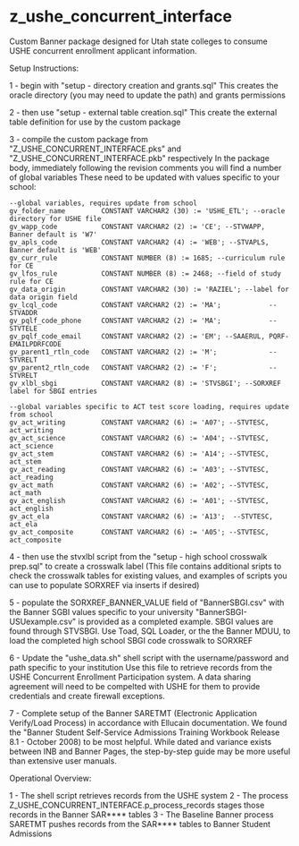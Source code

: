 # z_ushe_concurrent_interface
Custom Banner package designed for Utah state colleges to consume USHE concurrent enrollment applicant information.

Setup Instructions:

1 - begin with "setup - directory creation and grants.sql"
    This creates the oracle directory (you may need to update the path) and grants permissions 

2 - then use "setup - external table creation.sql"
    This create the external table definition for use by the custom package 

3 - compile the custom package from "Z_USHE_CONCURRENT_INTERFACE.pks" and "Z_USHE_CONCURRENT_INTERFACE.pkb" respectively
    In the package body, immediately following the revision comments you will find a number of global variables
    These need to be updated with values specific to your school:
    
    --global variables, requires update from school
    gv_folder_name         CONSTANT VARCHAR2 (30) := 'USHE_ETL'; --oracle directory for USHE file
    gv_wapp_code           CONSTANT VARCHAR2 (2) := 'CE'; --STVWAPP, Banner default is 'W7'
    gv_apls_code           CONSTANT VARCHAR2 (4) := 'WEB'; --STVAPLS, Banner default is 'WEB'
    gv_curr_rule           CONSTANT NUMBER (8) := 1685; --curriculum rule for CE
    gv_lfos_rule           CONSTANT NUMBER (8) := 2468; --field of study rule for CE
    gv_data_origin         CONSTANT VARCHAR2 (30) := 'RAZIEL'; --label for data origin field
    gv_lcql_code           CONSTANT VARCHAR2 (2) := 'MA';            --STVADDR
    gv_pqlf_code_phone     CONSTANT VARCHAR2 (2) := 'MA';            --STVTELE
    gv_pqlf_code_email     CONSTANT VARCHAR2 (2) := 'EM'; --SAAERUL, PQRF-EMAILPDRFCODE
    gv_parent1_rtln_code   CONSTANT VARCHAR2 (2) := 'M';             --STVRELT
    gv_parent2_rtln_code   CONSTANT VARCHAR2 (2) := 'F';             --STVRELT
    gv_xlbl_sbgi           CONSTANT VARCHAR2 (8) := 'STVSBGI'; --SORXREF label for SBGI entries

    --global variables specific to ACT test score loading, requires update from school
    gv_act_writing         CONSTANT VARCHAR2 (6) := 'A07'; --STVTESC, act_writing
    gv_act_science         CONSTANT VARCHAR2 (6) := 'A04'; --STVTESC, act_science
    gv_act_stem            CONSTANT VARCHAR2 (6) := 'A14'; --STVTESC, act_stem
    gv_act_reading         CONSTANT VARCHAR2 (6) := 'A03'; --STVTESC, act_reading
    gv_act_math            CONSTANT VARCHAR2 (6) := 'A02'; --STVTESC, act_math
    gv_act_english         CONSTANT VARCHAR2 (6) := 'A01'; --STVTESC, act_english
    gv_act_ela             CONSTANT VARCHAR2 (6) := 'A13';  --STVTESC, act_ela
    gv_act_composite       CONSTANT VARCHAR2 (6) := 'A05'; --STVTESC, act_composite

4 - then use the stvxlbl script from the "setup - high school crosswalk prep.sql" to create a crosswalk label
    (This file contains additional sripts to check the crosswalk tables for existing values, and examples of scripts you can use to populate SORXREF via inserts if desired)

5 - populate the SORXREF_BANNER_VALUE field of "BannerSBGI.csv" with the Banner SGBI values specific to your university
    "BannerSBGI-USUexample.csv" is provided as a completed example. SBGI values are found through STVSBGI.
    Use Toad, SQL Loader, or the the  Banner MDUU, to load the completed high school SBGI code crosswalk to SORXREF

6 - Update the "ushe_data.sh" shell script with the username/password and path specific to your institution
    Use this file to retrieve records from the USHE Concurrent Enrollment Participation system.
    A data sharing agreement will need to be compelted with USHE for them to provide credentials and create firewall exceptions.

7 - Complete setup of the Banner SARETMT (Electronic Application Verify/Load Process) in accordance with Ellucain documentation.
    We found the "Banner Student Self-Service Admissions Training Workbook Release 8.1 - October 2008) to be most helpful.
    While dated and variance exists between INB and Banner Pages, the step-by-step guide may be more useful than extensive user manuals.

Operational Overview:

1 - The shell script retrieves records from the USHE system
2 - The process Z_USHE_CONCURRENT_INTERFACE.p_process_records stages those records in the Banner SAR**** tables
3 - The Baseline Banner process SARETMT pushes records from the SAR**** tables to Banner Student Admissions
